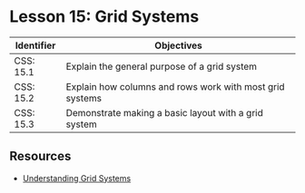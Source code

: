 # Lesson 15: Grid Systems

Identifier   | Objectives
-------------|------------
CSS: 15.1    | Explain the general purpose of a grid system
CSS: 15.2    | Explain how columns and rows work with most grid systems
CSS: 15.3    | Demonstrate making a basic layout with a grid system

## Resources
- [Understanding Grid Systems](http://www.sitepoint.com/understanding-css-grid-systems/)
